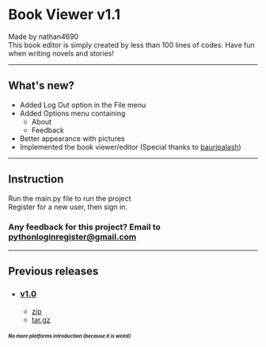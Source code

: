 # Book Viewer v1.1

Made by nathan4690 <br>
This book editor is simply created by less than 100 lines of codes. Have fun when writing novels and stories!

-----
## What's new?
- Added Log Out option in the File menu
- Added Options menu containing
   + About
   + Feedback
- Better appearance with pictures
- Implemented the book viewer/editor (Special thanks to <a href="https://github.com/bauripalash">bauripalash</a>)

------
## Instruction
Run the main.py file to run the project <br>
Register for a new user, then sign in. <br>

### **Any feedback for this project?** Email to pythonloginregister@gmail.com

----
## Previous releases
- ### <a href="https://github.com/nathan4690/Book-Viewer-Beta-/releases/tag/ver1.0">v1.0</a>
   + <a href="https://github.com/nathan4690/Book-Viewer-Beta-/archive/refs/tags/ver1.0.zip">zip</a>
   + <a href="https://github.com/nathan4690/Book-Viewer-Beta-/archive/refs/tags/ver1.0.tar.gz">tar.gz</a>

##### <sup><sub>No more platforms introduction (because it is weird)</sub></sup>